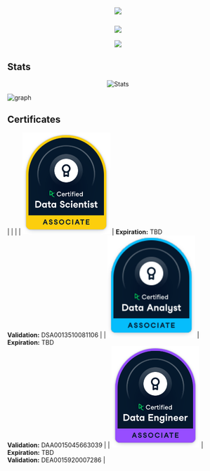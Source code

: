 <!-- ### Hi there 👋   -->
<!-- ![garfield-hi-there](https://user-images.githubusercontent.com/101977910/208351738-242e2d1a-5147-4d04-8760-f51731bbdba5.gif) -->

<h1 align="center">
  <a href="https://git.io/typing-svg">
    <img src="https://readme-typing-svg.herokuapp.com/?lines=Hello,+There!+👋;Been+waiting+for+you😉&center=true&size=28">
  </a>
</h1>

<p align="center">
  <a href="https://github.com/DenverCoder1/readme-typing-svg">
    <img src="https://readme-typing-svg.demolab.com/?lines=This%20is%20Wat%20✌&center=true&color=f75c7e&size=22" />
  </a>
</p>

<p align="center">
<a href="https://github.com/anuraghazra/github-readme-stats" title="Go to Source" >
  <img height=195 src="https://github-readme-stats.vercel.app/api/top-langs/?username=aint-vscp&title_color=61dafb&text_color=ffffff&icon_color=61dafb&bg_color=20232a&langs_count=10&layout=compact&border_color=61dafb&hide_border=true" />
</a>
</p>

## Stats

<p align="center">
  <img src="https://github-readme-streak-stats.herokuapp.com/?user=aint-vscp&theme=react&border=61dafb&hide_border=true" alt="Stats">
</p>

![graph](https://github-readme-activity-graph.vercel.app/graph?username=aint-vscp&theme=react-dark&bg_color=20232a&line=f75c7e&hide_border=true)

## Certificates
| | |
| <img src="./data_scientist_associate_banner.svg" width="200"> | **Expiration:** TBD <br> **Validation:** DSA0013510081106 |
| <img src="./data_analyst_associate_badge.svg" width="200"> | **Expiration:** TBD <br> **Validation:** DAA0015045663039 |
| <img src="./data_engineer_associate_badge.svg" width="200"> | **Expiration:** TBD <br> **Validation:** DEA0015920007286 |

<!--
**aint-vscp/aint-vscp** is a ✨ _special_ ✨ repository because its `README.md` (this file) appears on your GitHub profile.

Here are some ideas to get you started:

- 🔭 I’m currently working on ...
- 🌱 I’m currently learning ...
- 👯 I’m looking to collaborate on ...
- 🤔 I’m looking for help with ...
- 💬 Ask me about ...
- 📫 How to reach me: ...
- 😄 Pronouns: ...
- ⚡ Fun fact: ...
-->

<!-- [![Top Langs](https://github-readme-stats.vercel.app/api/top-langs/?username=aint-vscp&langs_count=10&layout=compact&theme=dark)](https://github.com/anuraghazra/github-readme-stats)
[![Top Langs](https://github-readme-stats.vercel.app/api/top-langs/?username=aint-vscp&langs_count=10&layout=compact&theme=radical)](https://github.com/anuraghazra/github-readme-stats)
[![Top Langs](https://github-readme-stats.vercel.app/api/top-langs/?username=aint-vscp&langs_count=10&layout=compact&theme=merko)](https://github.com/anuraghazra/github-readme-stats)
[![Top Langs](https://github-readme-stats.vercel.app/api/top-langs/?username=aint-vscp&langs_count=10&layout=compact&theme=gruvbox)](https://github.com/anuraghazra/github-readme-stats)
[![Top Langs](https://github-readme-stats.vercel.app/api/top-langs/?username=aint-vscp&langs_count=10&layout=compact&theme=tokyonight)](https://github.com/anuraghazra/github-readme-stats)
[![Top Langs](https://github-readme-stats.vercel.app/api/top-langs/?username=aint-vscp&langs_count=10&layout=compact&theme=onedark)](https://github.com/anuraghazra/github-readme-stats)
[![Top Langs](https://github-readme-stats.vercel.app/api/top-langs/?username=aint-vscp&langs_count=10&layout=compact&theme=cobalt)](https://github.com/anuraghazra/github-readme-stats)
[![Top Langs](https://github-readme-stats.vercel.app/api/top-langs/?username=aint-vscp&langs_count=10&layout=compact&theme=synthwave)](https://github.com/anuraghazra/github-readme-stats)
[![Top Langs](https://github-readme-stats.vercel.app/api/top-langs/?username=aint-vscp&langs_count=10&layout=compact&theme=dracula)](https://github.com/anuraghazra/github-readme-stats)
[![Top Langs](https://github-readme-stats.vercel.app/api/top-langs/?username=aint-vscp&langs_count=10&layout=compact&theme=highcontrast)](https://github.com/anuraghazra/github-readme-stats) -->
